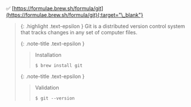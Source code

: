 ✅ [https://formulae.brew.sh/formula/git](https://formulae.brew.sh/formula/git){:target="\_blank"}

> {: .highlight .text-epsilon }
> Git is a distributed version control system that tracks changes in any set of computer files.
>
> {: .note-title .text-epsilon }
>> Installation
>>
>> `$ brew install git`
>
> {: .note-title .text-epsilon }
>> Validation
>>
>> `$ git --version`
